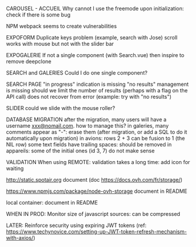 CAROUSEL - ACCUEIL
	 Why cannot I use the freemode upon initialization: check if there is some bug

NPM
	webpack seems to create vulnerabilities

EXPOFORM
	Duplicate keys problem (example, search with Jose)
	scroll works with mouse but not with the slider bar

EXPOGALERIE
	If not a single component (with Search.vue) then inspire to remove deepclone

SEARCH and GALERIES
	Could I do one single component?

SEARCH PAGE
	"in progress" indication is missing
	"no results" management is missing
	should we limit the number of results (perhaps with a flag on the API call)
	does not recover from error (example: try with "no results")

SLIDER
	could we slide with the mouse roller?

DATABASE MIGRATION
	after the migration, many users will have a username xxx@nomail.com. how to manage this?
	in galeries, many comments appear as "-": erase them (after migration, or add a SQL to do it automatically upon migration)
	in avions: rows 2 + 3 can be fusion to 1 (the NIL row)
	some text fields have trailing spaces: should be removed
	in appareils: some of the initial ones (id 3, 7) do not make sense
	
VALIDATION
	When using REMOTE: validation takes a long time: add icon for waiting

http://static.spotair.org
	document
	(doc https://docs.ovh.com/fr/storage/)

https://www.npmjs.com/package/node-ovh-storage
	document in README

local container:
	document in README
	
WHEN IN PROD:
	Monitor size of javascript sources: can be compressed
	
LATER:
	Reinforce security using expiring JWT tokens (ref: https://www.techynovice.com/setting-up-JWT-token-refresh-mechanism-with-axios/)
	


